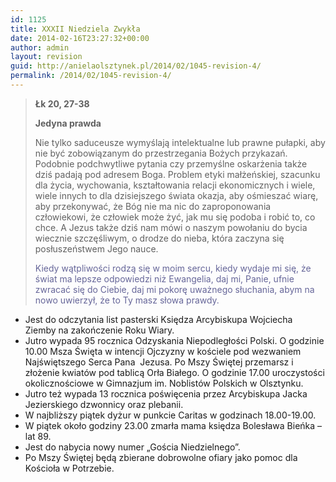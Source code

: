 ```yaml
---
id: 1125
title: XXXII Niedziela Zwykła
date: 2014-02-16T23:27:32+00:00
author: admin
layout: revision
guid: http://anielaolsztynek.pl/2014/02/1045-revision-4/
permalink: /2014/02/1045-revision-4/
---
```

> **Łk 20, 27-38**
> 
> **Jedyna prawda**
> 
> Nie tylko saduceusze wymyślają intelektualne lub prawne pułapki, aby nie być zobowiązanym do przestrzegania Bożych przykazań. Podobnie podchwytliwe pytania czy przemyślne oskarżenia także dziś padają pod adresem Boga. Problem etyki małżeńskiej, szacunku dla życia, wychowania, kształtowania relacji ekonomicznych i wiele, wiele innych to dla dzisiejszego świata okazja, aby ośmieszać wiarę, aby przekonywać, że Bóg nie ma nic do zaproponowania człowiekowi, że człowiek może żyć, jak mu się podoba i robić to, co chce. A Jezus także dziś nam mówi o naszym powołaniu do bycia wiecznie szczęśliwym, o drodze do nieba, która zaczyna się posłuszeństwem Jego nauce.
> 
> <span style="color: #666699;">Kiedy wątpliwości rodzą się w moim sercu, kiedy wydaje mi się, że świat ma lepsze odpowiedzi niż Ewangelia, daj mi, Panie, ufnie zwracać się do Ciebie, daj mi pokorę uważnego słuchania, abym na nowo uwierzył, że to Ty masz słowa prawdy.</span>

  * Jest do odczytania list pasterski Księdza Arcybiskupa Wojciecha Ziemby na zakończenie Roku Wiary.
  * Jutro wypada 95 rocznica Odzyskania Niepodległości Polski. O godzinie 10.00 Msza Święta w intencji Ojczyzny w kościele pod wezwaniem Najświętszego Serca Pana  Jezusa. Po Mszy Świętej przemarsz i złożenie kwiatów pod tablicą Orła Białego. O godzinie 17.00 uroczystości okolicznościowe w Gimnazjum im. Noblistów Polskich w Olsztynku.
  * Jutro też wypada 13 rocznica poświęcenia przez Arcybiskupa Jacka Jezierskiego dzwonnicy oraz plebanii.
  * W najbliższy piątek dyżur w punkcie Caritas w godzinach 18.00-19.00.
  * W piątek około godziny 23.00 zmarła mama księdza Bolesława Bieńka &#8211; lat 89.
  * Jest do nabycia nowy numer &#8222;Gościa Niedzielnego&#8221;.
  * Po Mszy Świętej będą zbierane dobrowolne ofiary jako pomoc dla Kościoła w Potrzebie.